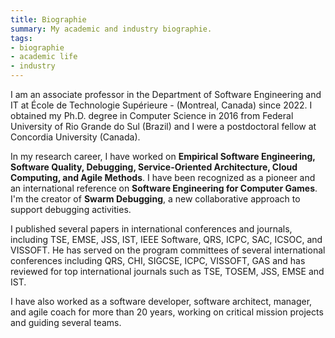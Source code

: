 ```yaml
---
title: Biographie
summary: My academic and industry biographie.
tags:
- biographie
- academic life
- industry 
---
```


I am an associate professor in the Department of Software Engineering and IT at École de Technologie Supérieure -  (Montreal, Canada) since 2022. I obtained my Ph.D. degree in Computer Science in 2016 from Federal University of Rio Grande do Sul (Brazil) and I were a postdoctoral fellow at Concordia University (Canada).  

In my research career, I have worked on **Empirical Software Engineering, Software Quality, Debugging, Service-Oriented Architecture, Cloud Computing, and Agile Methods**. I have been recognized as a pioneer and an international reference on **Software Engineering for Computer Games**. I'm the creator of **Swarm Debugging**, a new collaborative approach to support debugging activities. 

I published several papers in international conferences and journals, including TSE, EMSE, JSS, IST, IEEE Software, QRS, ICPC, SAC, ICSOC, and VISSOFT. He has served on the program committees of several international conferences including QRS, CHI, SIGCSE, ICPC, VISSOFT, GAS and has reviewed for top international journals such as TSE, TOSEM, JSS, EMSE and IST. 

I have also worked as a software developer, software architect, manager, and agile coach for more than 20 years, working on critical mission projects and guiding several teams.
